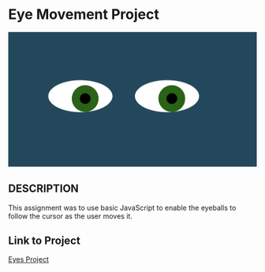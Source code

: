 <h1>Eye Movement Project</h1>
<img src="./eye/screenshot.png">

<h2>DESCRIPTION</h2>
<p>This assignment was to use basic JavaScript to enable the eyeballs to follow the cursor as the user moves it.</p>
   
<h2>Link to Project</h2>
<a href="https://github.com/avorwerk98/Eyes-Project.git">Eyes Project</a>



